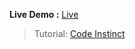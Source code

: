 **Live Demo :** [Live](https://ck1412.github.io/HTML_CSS_JS/Mini-UI/Auto-image-slideshow)
> Tutorial: [Code Instinct](https://youtu.be/j18CH0Grhbw)